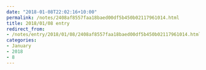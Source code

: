 ```yaml
---
date: "2018-01-08T22:02:16+10:00"
permalink: /notes/2408af8557faa18baed00df5b450b02117961014.html
title: 2018/01/08 entry
redirect_from:
- /notes/entry/2018/01/08/2408af8557faa18baed00df5b450b02117961014.html
categories:
- January
- 2018
- 8
---
```

